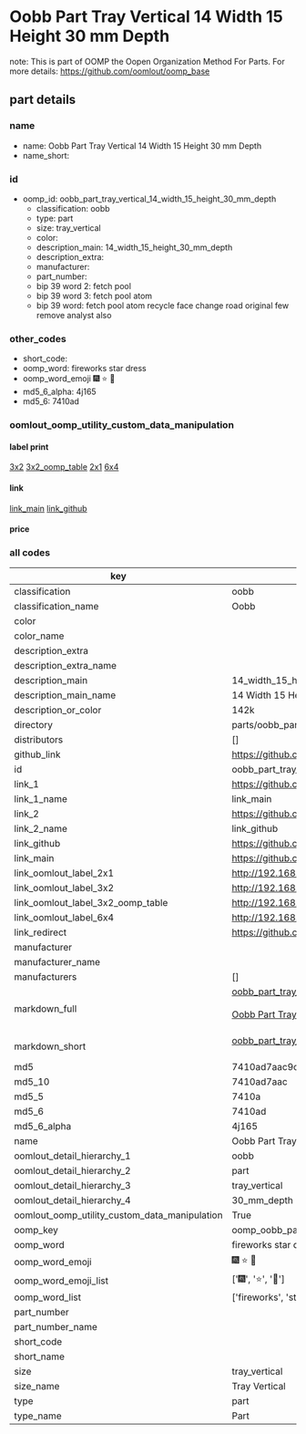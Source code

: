 # Oobb Part Tray Vertical 14 Width 15 Height 30 mm Depth  

note: This is part of OOMP the Oopen Organization Method For Parts. For more details: https://github.com/oomlout/oomp_base

##  part details
  







### name
* name: Oobb Part Tray Vertical 14 Width 15 Height 30 mm Depth
* name_short: 
### id
* oomp_id: oobb_part_tray_vertical_14_width_15_height_30_mm_depth
  * classification: oobb
  * type: part
  * size: tray_vertical
  * color: 
  * description_main: 14_width_15_height_30_mm_depth
  * description_extra: 
  * manufacturer: 
  * part_number: 
  * bip 39 word 2: fetch pool
  * bip 39 word 3: fetch pool atom
  * bip 39 word: fetch pool atom recycle face change road original few remove analyst also

### other_codes
* short_code: 
* oomp_word: fireworks star dress
* oomp_word_emoji :fireworks: :star: :dress:
* md5_6_alpha: 4j165
* md5_6: 7410ad






### oomlout_oomp_utility_custom_data_manipulation
#### label print
[3x2](http://192.168.1.245:1112/?label=oomp%204j165)
[3x2_oomp_table](http://192.168.1.108:1112/?label=oomp%204j165)
[2x1](http://192.168.1.242:1112/?label=oomp%204j165)
[6x4](http://192.168.1.55:1112/?label=oomp%204j165)    

#### link

[link_main](https://github.com/oomlout/oomlout_oomp_version_1_messy/tree/main/parts/oobb_part_tray_vertical_14_width_15_height_30_mm_depth) [link_github](https://github.com/oomlout/oomlout_oomp_version_1_messy/tree/main/parts/oobb_part_tray_vertical_14_width_15_height_30_mm_depth)                             

#### price







### all codes 
| key | value |  
| --- | --- |  
| classification | oobb |  
| classification_name | Oobb |  
| color |  |  
| color_name |  |  
| description_extra |  |  
| description_extra_name |  |  
| description_main | 14_width_15_height_30_mm_depth |  
| description_main_name | 14 Width 15 Height 30 mm Depth |  
| description_or_color | 142k |  
| directory | parts/oobb_part_tray_vertical_14_width_15_height_30_mm_depth |  
| distributors | [] |  
| github_link | https://github.com/oomlout/oomlout_oomp_part_src/tree/main/parts/oobb_part_tray_vertical_14_width_15_height_30_mm_depth |  
| id | oobb_part_tray_vertical_14_width_15_height_30_mm_depth |  
| link_1 | https://github.com/oomlout/oomlout_oomp_version_1_messy/tree/main/parts/oobb_part_tray_vertical_14_width_15_height_30_mm_depth |  
| link_1_name | link_main |  
| link_2 | https://github.com/oomlout/oomlout_oomp_version_1_messy/tree/main/parts/oobb_part_tray_vertical_14_width_15_height_30_mm_depth |  
| link_2_name | link_github |  
| link_github | https://github.com/oomlout/oomlout_oomp_version_1_messy/tree/main/parts/oobb_part_tray_vertical_14_width_15_height_30_mm_depth |  
| link_main | https://github.com/oomlout/oomlout_oomp_version_1_messy/tree/main/parts/oobb_part_tray_vertical_14_width_15_height_30_mm_depth |  
| link_oomlout_label_2x1 | http://192.168.1.242:1112/?label=oomp%204j165 |  
| link_oomlout_label_3x2 | http://192.168.1.245:1112/?label=oomp%204j165 |  
| link_oomlout_label_3x2_oomp_table | http://192.168.1.108:1112/?label=oomp%204j165 |  
| link_oomlout_label_6x4 | http://192.168.1.55:1112/?label=oomp%204j165 |  
| link_redirect | https://github.com/oomlout/oomlout_oomp_version_1_messy/tree/main/parts/oobb_part_tray_vertical_14_width_15_height_30_mm_depth |  
| manufacturer |  |  
| manufacturer_name |  |  
| manufacturers | [] |  
| markdown_full | [oobb_part_tray_vertical_14_width_15_height_30_mm_depth](none)<br>[](none)<br>[Oobb Part Tray Vertical 14 Width 15 Height 30 Mm Depth](none)<br><br> |  
| markdown_short | [oobb_part_tray_vertical_14_width_15_height_30_mm_depth](none)<br><br> |  
| md5 | 7410ad7aac9cb75c98a8cb3e1caa02aa |  
| md5_10 | 7410ad7aac |  
| md5_5 | 7410a |  
| md5_6 | 7410ad |  
| md5_6_alpha | 4j165 |  
| name | Oobb Part Tray Vertical 14 Width 15 Height 30 mm Depth |  
| oomlout_detail_hierarchy_1 | oobb |  
| oomlout_detail_hierarchy_2 | part |  
| oomlout_detail_hierarchy_3 | tray_vertical |  
| oomlout_detail_hierarchy_4 | 30_mm_depth |  
| oomlout_oomp_utility_custom_data_manipulation | True |  
| oomp_key | oomp_oobb_part_tray_vertical_14_width_15_height_30_mm_depth |  
| oomp_word | fireworks star dress |  
| oomp_word_emoji | :fireworks: :star: :dress: |  
| oomp_word_emoji_list | [':fireworks:', ':star:', ':dress:'] |  
| oomp_word_list | ['fireworks', 'star', 'dress'] |  
| part_number |  |  
| part_number_name |  |  
| short_code |  |  
| short_name |  |  
| size | tray_vertical |  
| size_name | Tray Vertical |  
| type | part |  
| type_name | Part |  
